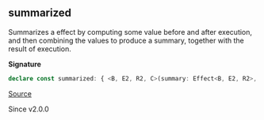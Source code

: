 ## summarized

Summarizes a effect by computing some value before and after execution, and
then combining the values to produce a summary, together with the result of
execution.

**Signature**

```ts
declare const summarized: { <B, E2, R2, C>(summary: Effect<B, E2, R2>, f: (start: B, end: B) => C): <A, E, R>(self: Effect<A, E, R>) => Effect<[C, A], E2 | E, R2 | R>; <A, E, R, B, E2, R2, C>(self: Effect<A, E, R>, summary: Effect<B, E2, R2>, f: (start: B, end: B) => C): Effect<[C, A], E2 | E, R2 | R>; }
```

[Source](https://github.com/Effect-TS/effect/tree/main/packages/effect/src/Effect.ts#L9270)

Since v2.0.0